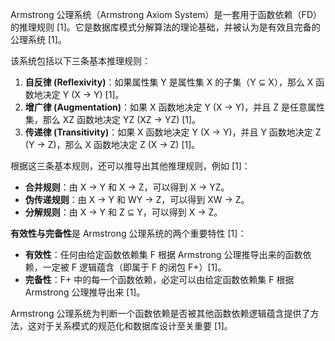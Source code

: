 Armstrong 公理系统（Armstrong Axiom System）是一套用于函数依赖（FD）的推理规则 [1]。它是数据库模式分解算法的理论基础，并被认为是有效且完备的公理系统 [1]。

该系统包括以下三条基本推理规则：
1.  **自反律 (Reflexivity)**：如果属性集 Y 是属性集 X 的子集（Y ⊆ X），那么 X 函数地决定 Y (X → Y) [1]。
2.  **增广律 (Augmentation)**：如果 X 函数地决定 Y (X → Y)，并且 Z 是任意属性集，那么 XZ 函数地决定 YZ (XZ → YZ) [1]。
3.  **传递律 (Transitivity)**：如果 X 函数地决定 Y (X → Y)，并且 Y 函数地决定 Z (Y → Z)，那么 X 函数地决定 Z (X → Z) [1]。

根据这三条基本规则，还可以推导出其他推理规则，例如 [1]：
*   **合并规则**：由 X → Y 和 X → Z，可以得到 X → YZ。
*   **伪传递规则**：由 X → Y 和 WY → Z，可以得到 XW → Z。
*   **分解规则**：由 X → Y 和 Z ⊆ Y，可以得到 X → Z。

**有效性与完备性**是 Armstrong 公理系统的两个重要特性 [1]：
*   **有效性**：任何由给定函数依赖集 F 根据 Armstrong 公理推导出来的函数依赖，一定被 F 逻辑蕴含（即属于 F 的闭包 F+）[1]。
*   **完备性**：F+ 中的每一个函数依赖，必定可以由给定函数依赖集 F 根据 Armstrong 公理推导出来 [1]。

Armstrong 公理系统为判断一个函数依赖是否被其他函数依赖逻辑蕴含提供了方法，这对于关系模式的规范化和数据库设计至关重要 [1]。